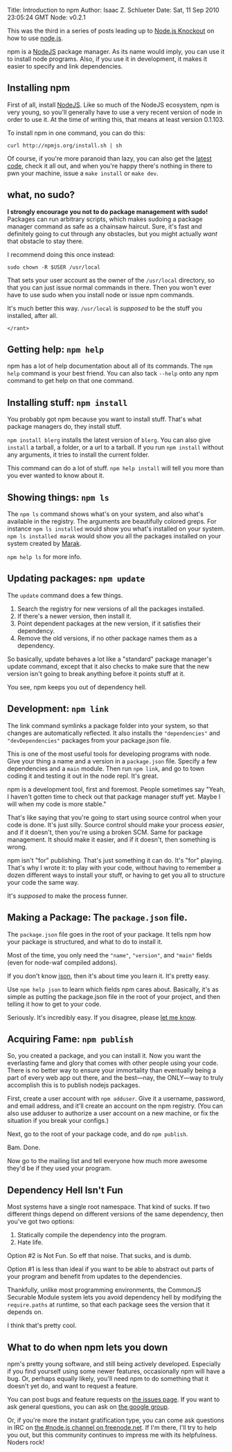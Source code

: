 Title: Introduction to npm
Author: Isaac Z. Schlueter
Date: Sat, 11 Sep 2010 23:05:24 GMT
Node: v0.2.1

This was the third in a series of posts leading up to
[Node.js Knockout][] on how to use [node.js][].

npm is a [NodeJS][node.js] package manager. As its name would
imply, you can use it to install node programs. Also, if you use it
in development, it makes it easier to specify and link
dependencies.

## Installing npm

First of all, install [NodeJS][node.js]. Like so much of the NodeJS
ecosystem, npm is very young, so you'll generally have to use a
very recent version of node in order to use it. At the time of
writing this, that means at least version 0.1.103.

To install npm in one command, you can do this:

    curl http://npmjs.org/install.sh | sh

Of course, if you're more paranoid than lazy, you can also get the
[latest code][], check it all out, and when you're happy there's
nothing in there to pwn your machine, issue a `make install` or
`make dev`.

## what, no sudo?

**I strongly encourage you not to do package management with sudo!**
Packages can run arbitrary scripts, which makes sudoing a package
manager command as safe as a chainsaw haircut. Sure, it's fast and
definitely going to cut through any obstacles, but you might
actually *want* that obstacle to stay there.

I recommend doing this once instead:

    sudo chown -R $USER /usr/local

That sets your user account as the owner of the `/usr/local`
directory, so that you can just issue normal commands in there.
Then you won't ever have to use sudo when you install node or issue
npm commands.

It's much better this way. `/usr/local` is *supposed* to be the
stuff you installed, after all.

`</rant>`

## Getting help: `npm help`

npm has a lot of help documentation about all of its commands. The
`npm help` command is your best friend. You can also tack `--help`
onto any npm command to get help on that one command.

## Installing stuff: `npm install`

You probably got npm because you want to install stuff. That's what
package managers do, they install stuff.

`npm install blerg` installs the latest version of `blerg`. You can
also give `install` a tarball, a folder, or a url to a tarball. If
you run `npm install` without any arguments, it tries to install
the current folder.

This command can do a lot of stuff. `npm help install` will tell
you more than you ever wanted to know about it.

## Showing things: `npm ls`

The `npm ls` command shows what's on your system, and also what's
available in the registry. The arguments are beautifully colored
greps. For instance `npm ls installed` would show you what's
installed on your system. `npm ls installed marak` would show you
all the packages installed on your system created by [Marak][].

`npm help ls` for more info.

## Updating packages: `npm update`

The `update` command does a few things.

1.  Search the registry for new versions of all the packages
    installed.
2.  If there's a newer version, then install it.
3.  Point dependent packages at the new version, if it satisfies
    their dependency.
4.  Remove the old versions, if no other package names them as a
    dependency.

So basically, update behaves a lot like a "standard" package
manager's update command, except that it also checks to make sure
that the new version isn't going to break anything before it points
stuff at it.

You see, npm keeps you out of dependency hell.

## Development: `npm link`

The link command symlinks a package folder into your system, so
that changes are automatically reflected. It also installs the
`"dependencies"` and `"devDependencies"` packages from your
package.json file.

This is one of the most useful tools for developing programs with
node. Give your thing a name and a version in a `package.json`
file. Specify a few dependencies and a `main` module. Then run
`npm link`, and go to town coding it and testing it out in the node
repl. It's great.

npm is a development tool, first and foremost. People sometimes say
"Yeah, I haven't gotten time to check out that package manager
stuff yet. Maybe I will when my code is more stable."

That's like saying that you're going to start using source control
when your code is done. It's just silly. Source control should make
your process *easier*, and if it doesn't, then you're using a
broken SCM. Same for package management. It should make it easier,
and if it doesn't, then something is wrong.

npm isn't "for" publishing. That's just something it can do. It's
"for" playing. That's why I wrote it: to play with your code,
without having to remember a dozen different ways to install your
stuff, or having to get you all to structure your code the same
way.

It's *supposed* to make the process funner.

## Making a Package: The `package.json` file.

The `package.json` file goes in the root of your package. It tells
npm how your package is structured, and what to do to install it.

Most of the time, you only need the `"name"`, `"version"`, and
`"main"` fields (even for node-waf compiled addons).

If you don't know [json][], then it's about time you learn it. It's
pretty easy.

Use `npm help json` to learn which fields npm cares about.
Basically, it's as simple as putting the package.json file in the
root of your project, and then telling it how to get to your code.

Seriously. It's incredibly easy. If you disagree, please
[let me know][].

## Acquiring Fame: `npm publish`

So, you created a package, and you can install it. Now you want the
everlasting fame and glory that comes with other people using your
code. There is no better way to ensure your immortality than
eventually being a part of every web app out there, and the
best—nay, the ONLY—way to truly accomplish this is to publish
nodejs packages.

First, create a user account with `npm adduser`. Give it a
username, password, and email address, and it'll create an account
on the npm registry. (You can also use adduser to authorize a user
account on a new machine, or fix the situation if you break your
configs.)

Next, go to the root of your package code, and do `npm publish`.

Bam. Done.

Now go to the mailing list and tell everyone how much more awesome
they'd be if they used your program.

## Dependency Hell Isn't Fun

Most systems have a single root namespace. That kind of sucks. If
two different things depend on different versions of the same
dependency, then you've got two options:

1.  Statically compile the dependency into the program.
2.  Hate life.

Option \#2 is Not Fun. So eff that noise. That sucks, and is dumb.

Option \#1 is less than ideal if you want to be able to abstract
out parts of your program and benefit from updates to the
dependencies.

Thankfully, unlike most programming environments, the CommonJS
Securable Module system lets you avoid dependency hell by modifying
the `require.paths` at runtime, so that each package sees the
version that it depends on.

I think that's pretty cool.

## What to do when npm lets you down

npm's pretty young software, and still being actively developed.
Especially if you find yourself using some newer features,
occasionally npm will have a bug. Or, perhaps equally likely,
you'll need npm to do something that it doesn't yet do, and want to
request a feature.

You can post bugs and feature requests on [the issues page][]. If
you want to ask general questions, you can ask on
[the google group][].

Or, if you're more the instant gratification type, you can come ask
questions in IRC on [the #node.js channel on freenode.net][]. If
I'm there, I'll try to help you out, but this community continues
to impress me with its helpfulness. Noders rock!

  [Countdown to Knockout: Post 3 - Introduction to npm]: http://nodeknockout.posterous.com/countdown-to-knockout-post-3-introduction-to
  [Node.js Knockout]: http://nodeknockout.com/
  [node.js]: http://nodejs.org/
  [npm]: http://npmjs.org
  [Node.js Knockout judge]: http://nodeknockout.com/judging#isaac_schlueter
  [latest code]: http://github.com/isaacs/npm
  [Marak]: http://jimbastard.com/
  [json]: http://json.org/
  [let me know]: mailto:i@izs.me
  [the issues page]: http://github.com/isaacs/npm/issues
  [the google group]: http://groups.google.com/group/npm-
  [the #node.js channel on freenode.net]: irc://irc.freenode.net/#node.js